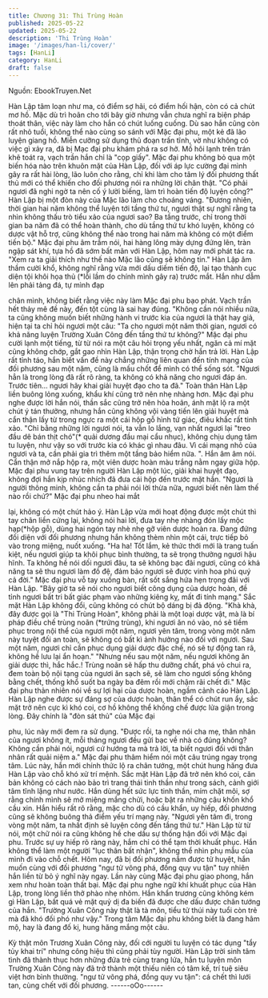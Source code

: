 ```yaml
---
title: Chương 31: Thi Trùng Hoàn
published: 2025-05-22
updated: 2025-05-22
description: 'Thi Trùng Hoàn'
image: '/images/han-li/cover/'
tags: [HanLi]
category: HanLi
draft: false
---
```


Nguồn: EbookTruyen.Net

Hàn Lập tâm loạn như ma, có điểm sợ hãi, có điểm hối hận, còn
có cả chút mơ hồ. Mặc dù trì hoãn cho tới bây giờ nhưng vẫn
chưa nghĩ ra biện pháp thoát thân, việc này làm cho hắn có chút
luống cuống.
Dù sao hắn cũng còn rất nhỏ tuổi, không thể nào cùng so sánh
với Mặc đại phu, một kẻ đã lão luyện giang hồ. Miễn cưỡng sử
dụng thủ đoạn trấn tĩnh, vờ như không có việc gì xảy ra, đã bị
Mạc đại phu khám phá ra sơ hở. Mồ hôi lạnh trên trán khẽ toát ra,
vạch trần hắn chỉ là "cọp giấy".
Mặc đại phu không bỏ qua một biến hóa nào trên khuôn mặt của
Hàn Lập, đối với áp lực cường đại mình gây ra rất hài lòng, lão
luôn cho rằng, chỉ khi làm cho tâm lý đối phương thất thủ mới có
thể khiến cho đối phương nói ra những lời chân thật.
"Có phải ngươi đã nghi ngờ ta nên cố ý lười biếng, làm trì hoàn
tiến độ luyện công?" Hàn Lập bị một đòn này của Mặc lão làm cho
choáng váng.
"Đương nhiên, thời gian hai năm không thể luyện tới tầng thứ tư,
ngươi thật sự nghĩ rằng ta nhìn không thấu trò tiểu xảo của ngươi
sao? Ba tầng trước, chỉ trong thời gian ba năm đã có thể hoàn
thành, cho dù tầng thứ tư khó luyện, không có dược vật hỗ trợ,
cũng không thể nào trong hai năm mà không có một điểm tiến
bộ." Mặc đại phu âm trầm nói, hai hàng lông mày dựng đứng lên,
tràn ngập sát khí, tựa hồ đã sớm bất mãn với Hàn Lập, hôm nay
mới phát tác ra.
"Xem ra ta giải thích như thế nào Mặc lão cũng sẽ không tin." Hàn
Lập âm thầm cười khổ, không nghĩ rằng vừa mới dấu diếm tiến
độ, lại tạo thành cục diện tội khôi họa thủ (*lỗi lầm do chính mình
gây ra) trước mắt. Hắn như dẫm lên phải tảng đá, tự mình đạp

chân mình, không biết rằng việc này làm Mặc đại phu bạo phát.
Vạch trần hết thảy mê đề này, đến tột cùng là sai hay đúng.
"Không cần nói nhiều nữa, ta cũng không muốn biết những hành
vi trước kia của ngươi là thật hay giả, hiện tại ta chỉ hỏi ngươi một
câu: "Ta cho ngươi một năm thời gian, ngươi có khả năng luyện
Trường Xuân Công đến tầng thứ tư không?" Mặc đại phu cười
lạnh một tiếng, từ từ nói ra một câu hỏi trọng yếu nhất, ngăn cả mí
mặt cũng không chớp, gắt gao nhìn Hàn Lập, thận trọng chờ hắn
trả lời.
Hàn Lập rất tỉnh táo, hắn biết vấn đề này chẳng những liên quan
đến tính mạng của đối phương sau một năm, cũng là mấu chốt để
mình có thể sống sót.
"Ngươi hẳn là trong lòng đã rất rõ ràng, ta không có khả năng cho
ngươi đáp án. Trước tiên… ngươi hãy khai giải huyệt đạo cho ta
đã." Toàn thân Hàn Lập liền buông lỏng xuống, khẩu khí cũng trở
nên nhẹ nhàng hơn.
Mặc đại phu nghe được lời hắn nói, thần sắc cũng trở nên hòa
hoãn, ánh mặt lộ ra một chút ý tán thưởng, nhưng hắn cũng
không vội vàng tiến lên giải huyệt mà cẩn thận lấy từ trong ngực
ra một cái hộp gỗ hình tứ giác, điêu khắc rất tinh xảo.
"Chỉ bằng những lời ngươi nói, ta vẫn lo lắng, vạn nhất ngươi lại
"treo đầu dê bán thịt chó"(* quải dương đầu mại cẩu nhục), không
chịu dụng tâm tu luyện, như vậy so với trước kia có khác gì nhau
đâu. Vì cái mạng nhỏ của ngươi và ta, cần phải gia trì thêm một
tầng bảo hiểm nữa. ". Hắn âm âm nói.
Cẩn thận mở nắp hộp ra, một viên dược hoàn màu trắng nằm
ngay giữa hộp.
Mặc đại phu vung tay trên người Hàn Lập một lúc, giải khai huyệt
đạo, không đợi hắn kịp nhúc nhích đã đưa cái hộp đến trước mặt
hắn.
"Ngươi là người thông minh, không cần ta phải nói lời thừa nữa,
ngươi biết nên làm thế nào rồi chứ?" Mặc đại phu nheo hai mắt

lại, không có một chút hảo ý.
Hàn Lập vừa mới hoạt động được một chút thì tay chân liền cứng
lại, không nói hai lời, đưa tay nhẹ nhàng đón lấy mộc hạp(*hộp
gỗ), dùng hai ngón tay nhè nhẹ gỡ viên dược hoàn ra. Đang đứng
đối diện với đối phương nhưng hắn không thèm nhìn một cái, trực
tiếp bỏ vào trong miệng, nuốt xuống.
"Ha ha! Tốt lắm, kẻ thức thới mới là trang tuấn kiệt, nếu ngươi
giúp ta khôi phục bình thường, ta sẽ trọng thưởng ngươi hậu
hĩnh. Ta không hề nói dối ngươi đâu, ta sẽ không bạc đãi ngươi,
cũng có khả năng ta sẽ thu ngươi làm đồ đệ, đảm bảo ngươi sẽ
được vinh hoa phú quý cả đời." Mặc đại phu vỗ tay xuống bàn, rất
sốt sắng hứa hẹn trọng đãi với Hàn Lập.
"Bây giờ ta sẽ nói cho ngươi biết công dụng của dược hoàn, đề
tỉnh ngươi bất tri bất giác phạm vào những kiêng kỵ, mất đi tính
mạng."
Sắc mặt Hàn Lập không đổi, cũng không có chút bộ dáng bị đả
động.
"Khà khà, đây được gọi là "Thi Trùng Hoàn", không phải là một
loại dược vật, mà là bí pháp điều chế trùng noãn (*trứng trùng),
khi ngươi ăn nó vào, nó sẽ tiềm phục trong nội thể của ngươi một
năm, ngươi yên tâm, trong vòng một năm này tuyệt đối an toàn,
sẽ không có bất kì ảnh hưởng nào đối với ngươi. Sau một năm,
ngươi chỉ cần phục dụng giải dược đặc chế, nó sẽ tự động tan rã,
không hề lưu lại ẩn hoạn."
"Nhưng nếu sau một năm, nếu ngươi không ăn giải dược thì, hắc
hắc.! Trùng noãn sẽ hấp thu dưỡng chất, phá vỏ chui ra, đem
toàn bộ nội tạng của ngươi ăn sạch sẽ, sẽ làm cho ngươi sống
không bằng chết, thống khổ suốt ba ngày ba đêm rồi mới chậm
rãi chết đi." Mặc đại phu thản nhiên nói về sự lợi hại của dược
hoàn, ngầm cảnh cáo Hàn Lập.
Hàn Lập nghe được sự đáng sợ của dược hoàn, thân thể có chút
run ẩy, sắc mặt trở nên cực kì khó coi, cơ hồ không thể khống chế
được lửa giận trong lòng. Đây chính là "đòn sát thủ" của Mặc đại

phu, lúc này mới đem ra sử dụng.
"Được rồi, ta nghe nói cha mẹ, thân nhân của ngươi không ít, mỗi
tháng ngươi đều gửi bạc về nhà có đúng không? Không cần phải
nói, ngươi cứ hướng ta mà trả lời, ta biết ngươi đối với thân nhân
rất quải niệm a." Mặc đại phu thâm hiểm nói một câu trúng ngay
trọng tâm. Lúc này, hắn mới chính thức lộ ra chân tướng, một chút
hung hăng đưa Hàn Lập vào chỗ khó xử trí mệnh.
Sắc mặt Hàn Lập đã trở nên khó coi, căn bản không có cách nào
bảo trì trang thái tinh thần như trong sách, cảnh giới tâm tĩnh lặng
như nước.
Hắn dùng hết sức lực tinh thần, mím chặt môi, sợ rằng chính mình
sẽ mở miệng mắng chửi, hoặc bật ra những câu khốn khổ cầu
xin. Hắn hiểu rất rõ rằng, mặc cho dù có cầu khẩn, uy hiếp, đối
phương cũng sẽ không buông thả điểm yếu trí mạng này.
"Ngươi yên tâm đi, trong vòng một năm, ta nhất định sẽ luyện
công đến tầng thứ tư." Hàn Lập từ từ nói, một chữ nói ra cũng
không hề che dấu sự thống hận đối với Mặc đại phu.
Trước sự uy hiếp rõ ràng này, hắm chỉ có thể tạm thời khuất phục.
Hắn không thể làm một người "lục thân bất nhận", không thể nhìn
phụ mẫu của mình đi vào chỗ chết.
Hôm nay, đã bị đối phương nắm được tử huyệt, hắn muốn cùng
với đối phương "ngư tử võng phá, đồng quy vu tận" tuy nhiên hắn
liền từ bỏ ý nghĩ này ngay. Lần này cùng Mặc đại phu giao phong,
hắn xem như hoàn toàn thất bại.
Mặc đại phu nghe ngữ khí khuất phục của Hàn Lập, trong lòng
liền thở phào nhẹ nhõm. Hắn khẩn trương cũng không kém gì
Hàn Lập, bất quá vẻ mặt quỷ dị đa biến đã được che dấu được
chân tướng của hắn.
"Trường Xuân Công này thật là tà môn, tiểu tử thúi này tuổi còn
trẻ mà đã khó đối phó như vậy." Trong tâm Mặc đại phu không
biết là đang hâm mộ, hay là đang đố kị, hung hăng mắng một câu.

Kỳ thật môn Trương Xuân Công này, đối cới người tu luyện có tác
dụng "tẩy tủy khai trí" nhưng công hiệu thì cũng phải tùy người.
Hàn Lập trời sinh tâm tình đã thành thục hơn những đứa trẻ cùng
trang lứa, hắn tu luyện môn Trường Xuân Công này đã trở thành
một thiếu niên có tâm kế, trí tuệ siêu việt hơn bình thường.
"ngư tử võng phá, đồng quy vu tận": cá chết thì lưới tan, cùng
chết với đối phương.
------oOo------

